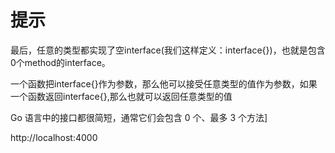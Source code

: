 # 提示

最后，任意的类型都实现了空interface(我们这样定义：interface{})，也就是包含0个method的interface。

一个函数把interface{}作为参数，那么他可以接受任意类型的值作为参数，如果一个函数返回interface{},那么也就可以返回任意类型的值

Go 语言中的接口都很简短，通常它们会包含 0 个、最多 3 个方法]

http://localhost:4000
